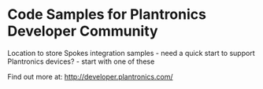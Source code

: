 Code Samples for Plantronics Developer Community
================================================

Location to store Spokes integration samples - need a quick start to support Plantronics devices? - start with one of these

Find out more at:
http://developer.plantronics.com/